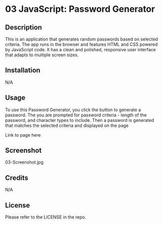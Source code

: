 # 03 JavaScript: Password Generator
 
## Description
This is an application that generates random passwords based on selected criteria. The app runs in the browser and features HTML and CSS powered by JavaScript code. It has a clean and polished, responsive user interface that adapts to multiple screen sizes.

## Installation
N/A

## Usage
To use this Password Generator, you click the button to generate a password. The you are prompted for password criteria - length of the password, and character types to include. Then a password is generated that matches the selected criteria and displayed on the page

Link to page here

## Screenshot

03-Screenshot.jpg

## Credits
N/A

## License
Please refer to the LICENSE in the repo.
